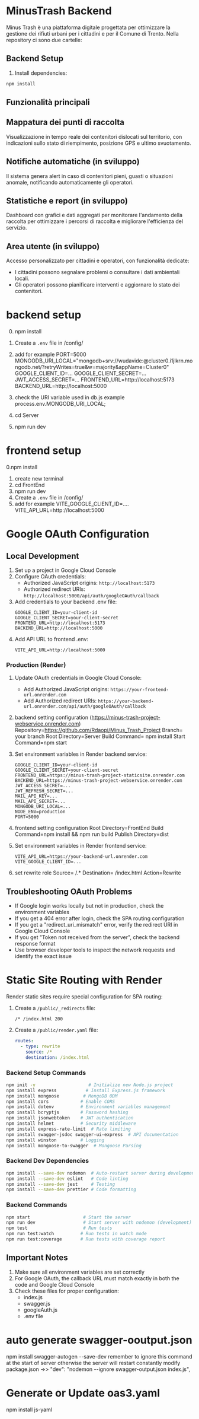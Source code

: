 # MinusTrash Backend

Minus Trash è una piattaforma digitale progettata per ottimizzare la gestione dei rifiuti urbani per i cittadini e per il Comune di Trento.
Nella repository ci sono due cartelle:

## Backend Setup

1. Install dependencies:
```bash
npm install
```

## Funzionalità principali

## Mappatura dei punti di raccolta
Visualizzazione in tempo reale dei contenitori dislocati sul territorio, con indicazioni sullo stato di riempimento, posizione GPS e ultimo svuotamento.

## Notifiche automatiche (in sviluppo)
Il sistema genera alert in caso di contenitori pieni, guasti o situazioni anomale, notificando automaticamente gli operatori.

## Statistiche e report (in sviluppo)
Dashboard con grafici e dati aggregati per monitorare l'andamento della raccolta per ottimizzare i percorsi di raccolta e migliorare l'efficienza del servizio.

## Area utente (in sviluppo)
Accesso personalizzato per cittadini e operatori, con funzionalità dedicate:
- I cittadini possono segnalare problemi o consultare i dati ambientali locali.
- Gli operatori possono pianificare interventi e aggiornare lo stato dei contenitori.



# backend setup
0. npm install
1. Create a `.env` file in /config/
2. add for example
    PORT=5000
    MONGODB_URI_LOCAL="mongodb+srv://wudavide:<password>@cluster0.i1jlkrn.mongodb.net/?retryWrites=true&w=majority&appName=Cluster0"
    GOOGLE_CLIENT_ID=...
    GOOGLE_CLIENT_SECRET=...
    JWT_ACCESS_SECRET=...
    FRONTEND_URL=http://localhost:5173
    BACKEND_URL=http://localhost:5000   

3. check the URI variable used in db.js
    example process.env.MONGODB_URI_LOCAL;
4. cd Server
5. npm run dev

# frontend setup

0.npm install
1. create new terminal
2. cd FrontEnd
3. npm run dev
4. Create a `.env` file in /config/
5. add for example
    VITE_GOOGLE_CLIENT_ID=....
    VITE_API_URL=http://localhost:5000

# Google OAuth Configuration

## Local Development
1. Set up a project in Google Cloud Console
2. Configure OAuth credentials:
   - Authorized JavaScript origins: `http://localhost:5173`
   - Authorized redirect URIs: `http://localhost:5000/api/auth/googleOAuth/callback`
3. Add credentials to your backend .env file:
   ```
   GOOGLE_CLIENT_ID=your-client-id
   GOOGLE_CLIENT_SECRET=your-client-secret
   FRONTEND_URL=http://localhost:5173
   BACKEND_URL=http://localhost:5000
   ```
4. Add API URL to frontend .env:
   ```
   VITE_API_URL=http://localhost:5000
   ```

### Production (Render)
1. Update OAuth credentials in Google Cloud Console:
   - Add Authorized JavaScript origins: `https://your-frontend-url.onrender.com`
   - Add Authorized redirect URIs: `https://your-backend-url.onrender.com/api/auth/googleOAuth/callback`

2. backend setting configuration (https://minus-trash-project-webservice.onrender.com)
   Repository=https://github.com/Rdaopi/Minus_Trash_Project
   Branch= your branch
   Root Directory=Server
   Build Command= npm install
   Start Command=npm start
3. Set environment variables in Render backend service:
   ```
   GOOGLE_CLIENT_ID=your-client-id
   GOOGLE_CLIENT_SECRET=your-client-secret
   FRONTEND_URL=https://minus-trash-project-staticsite.onrender.com
   BACKEND_URL=https://minus-trash-project-webservice.onrender.com
   JWT_ACCESS_SECRET=...
   JWT_REFRESH_SECRET=...
   MAIL_API_KEY=...
   MAIL_API_SECRET=...
   MONGODB_URI_LOCAL=...
   NODE_ENV=production
   PORT=5000
   ```
4. frontend setting configuration
   Root Directory=FrontEnd
   Build Command=npm install && npm run build
   Publish Directory=dist
4. Set environment variables in Render frontend service:
   ```
   VITE_API_URL=https://your-backend-url.onrender.com
   VITE_GOOGLE_CLIENT_ID=...
   ```
5. set rewrite role 
   Source= /.*    Destination=  /index.html  Action=Rewrite
## Troubleshooting OAuth Problems
- If Google login works locally but not in production, check the environment variables
- If you get a 404 error after login, check the SPA routing configuration
- If you get a "redirect_uri_mismatch" error, verify the redirect URI in Google Cloud Console
- If you get "Token not received from the server", check the backend response format
- Use browser developer tools to inspect the network requests and identify the exact issue

# Static Site Routing with Render

Render static sites require special configuration for SPA routing:

1. Create a `/public/_redirects` file:
   ```
   /* /index.html 200
   ```

2. Create a `/public/render.yaml` file:
   ```yaml
   routes:
     - type: rewrite
       source: /*
       destination: /index.html
   ```

### Backend Setup Commands
```bash
npm init -y                    # Initialize new Node.js project
npm install express           # Install Express.js framework
npm install mongoose         # MongoDB ODM
npm install cors            # Enable CORS
npm install dotenv          # Environment variables management
npm install bcryptjs        # Password hashing
npm install jsonwebtoken    # JWT authentication
npm install helmet          # Security middleware
npm install express-rate-limit  # Rate limiting
npm install swagger-jsdoc swagger-ui-express  # API documentation
npm install winston         # Logging
npm install mongoose-to-swagger  # Mongoose Parsing
```

### Backend Dev Dependencies
```bash
npm install --save-dev nodemon  # Auto-restart server during development
npm install --save-dev eslint   # Code linting
npm install --save-dev jest     # Testing
npm install --save-dev prettier # Code formatting
```

### Backend Commands
```bash
npm start                    # Start the server
npm run dev                  # Start server with nodemon (development)
npm test                     # Run tests
npm run test:watch          # Run tests in watch mode
npm run test:coverage       # Run tests with coverage report
```

## Important Notes
1. Make sure all environment variables are set correctly
2. For Google OAuth, the callback URL must match exactly in both the code and Google Cloud Console
3. Check these files for proper configuration:
   - index.js
   - swagger.js
   - googleAuth.js
   - .env file


# auto generate swagger-ooutput.json

npm install swagger-autogen --save-dev
remember to ignore this command at the start of server otherwise the server will restart constantly
 modify package.json ->> "dev": "nodemon --ignore swagger-output.json index.js",


 # Generate or Update oas3.yaml
 
   npm install js-yaml


